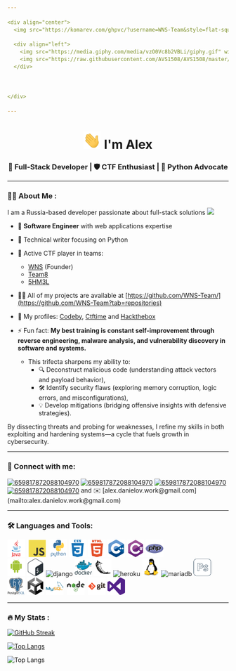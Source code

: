 ```yaml
---

<div align="center">
  <img src="https://komarev.com/ghpvc/?username=WNS-Team&style=flat-square&color=blue" alt=""/>
  
  <div align="left"> 
    <img src="https://media.giphy.com/media/vzO0Vc8b2VBLi/giphy.gif" width="400" height="300"/>
    <img src="https://raw.githubusercontent.com/AVS1508/AVS1508/master/assets/Night-Coding.gif" width="400" height="300"/> 
  </div>  
  

  
</div>

---
```


<h1 align="center">
 <img src="https://raw.githubusercontent.com/ABSphreak/ABSphreak/master/gifs/Hi.gif" width="40"> 
  I'm Alex
</h1>

<h3 align="center">🔧 Full-Stack Developer | 🛡️ CTF Enthusiast | 🐍 Python Advocate</h3>

---

### :man_technologist: About Me :
I am a Russia-based developer passionate about full-stack solutions <img src="https://media.giphy.com/media/WUlplcMpOCEmTGBtBW/giphy.gif" width="30"> 
* 💼 **Software Engineer** with web applications expertise  

* 📝 Technical writer focusing on Python 

* 🎯 Active CTF player in teams:  
  + [WNS](https://ctftime.org/team/165585/) (Founder)
  + [Team8](https://ctftime.org/team/11807/)
  + [5HM3L](https://ctftime.org/team/151934/)

* 👨‍💻 All of my projects are available at [https://github.com/WNS-Team/](https://github.com/WNS-Team?tab=repositories)

* 📝 My profiles: [Codeby](https://codeby.games/users/WNS), [Ctftime](https://ctftime.org/team/165585/) and [Hackthebox](https://app.hackthebox.com/profile/813050)

* ⚡ Fun fact: 
**My best training is constant self-improvement through reverse engineering, malware analysis, and vulnerability discovery in software and systems.**

  + This trifecta sharpens my ability to:
    - 🔍 Deconstruct malicious code (understanding attack vectors and payload behavior),
    - 🛠️ Identify security flaws (exploring memory corruption, logic errors, and misconfigurations),
    - 💡 Develop mitigations (bridging offensive insights with defensive strategies).

By dissecting threats and probing for weaknesses, I refine my skills in both exploiting and hardening systems—a cycle that fuels growth in cybersecurity.

---

<h3 align="left">🧾 Connect with me:</h3>
<p align="left">
  <a href="https://discord.gg/659817872088104970" target="blank"><img align="center" src="https://raw.githubusercontent.com/rahuldkjain/github-profile-readme-generator/master/src/images/icons/Social/discord.svg" alt="659817872088104970" height="30" width="40" /></a>
  <a href="https://wns-team.github.io/" target="blank"><img align="center" src="https://cdn.jsdelivr.net/npm/simple-icons@3.0.1/icons/icloud.svg" alt="659817872088104970" height="30" width="40" /></a>
  <a href="https://github.com/WNS-Team" target="blank"><img align="center" src="https://cdn.jsdelivr.net/npm/simple-icons@3.0.1/icons/github.svg" alt="659817872088104970" height="30" width="40" /></a>
  <a href="https://app.hackthebox.com/profile/813050" target="blank"><img align="center" src="https://static-00.iconduck.com/assets.00/hack-the-box-icon-512x512-pokr8xc5.png" alt="659817872088104970" height="35" width="35" /></a>
  and ✉️ [alex.danielov.work@gmail.com](mailto:alex.danielov.work@gmail.com)

</p>

<div id="header" align="right">
    
</div>


---


<h3 align="left">🛠 Languages and Tools:</h3>

<div align="left"> 
  <img src="https://github.com/devicons/devicon/blob/master/icons/java/java-original-wordmark.svg" title="Java" alt="Java" width="40" height="40"/>&nbsp;
  <img src="https://github.com/devicons/devicon/blob/master/icons/javascript/javascript-original.svg" title="JavaScript" alt="JavaScript" width="40" height="40"/>&nbsp;
  <img src="https://github.com/devicons/devicon/blob/master/icons/python/python-original-wordmark.svg" title="Python" **alt="Git" width="40" height="40"/>
  <img src="https://github.com/devicons/devicon/blob/master/icons/css3/css3-plain-wordmark.svg" title="CSS" **alt="Git" width="40" height="40"/>
  <img src="https://github.com/devicons/devicon/blob/master/icons/html5/html5-plain-wordmark.svg" title="Html" **alt="Git" width="40" height="40"/>
  <img src="https://raw.githubusercontent.com/devicons/devicon/master/icons/cplusplus/cplusplus-original.svg" title="C++" alt="cplusplus" width="40" height="40"/>
  <img src="https://raw.githubusercontent.com/devicons/devicon/master/icons/csharp/csharp-original.svg" title="C#" alt="csharp" width="40" height="40"/>
  <img src="https://raw.githubusercontent.com/devicons/devicon/master/icons/php/php-original.svg" title="Php" alt="php" width="40" height="40"/>  
</div>

<div>
  <img src="https://raw.githubusercontent.com/devicons/devicon/master/icons/android/android-original-wordmark.svg"  title="Android" alt="android" width="40" height="40"/>
  <img src="https://github.com/devicons/devicon/blob/master/icons/bash/bash-original.svg"  title="Bash" alt="bash" width="40" height="40"/>
 
  <img src="https://cdn.worldvectorlogo.com/logos/django.svg" title="Django" alt="django" width="40" height="40"/>
  <img src="https://raw.githubusercontent.com/devicons/devicon/master/icons/docker/docker-original-wordmark.svg" title="Docker" alt="docker" width="40" height="40"/>
  <img src="https://github.com/devicons/devicon/blob/master/icons/flask/flask-original.svg" title="Flask" alt="flask" width="40" height="40"/>
  <img src="https://www.vectorlogo.zone/logos/heroku/heroku-icon.svg" title="Heroku" alt="heroku" width="40" height="40"/>
  <img src="https://raw.githubusercontent.com/devicons/devicon/master/icons/linux/linux-original.svg" title="Linux" alt="linux" width="40" height="40"/>
  <img src="https://www.vectorlogo.zone/logos/mariadb/mariadb-icon.svg" title="Mariadb" alt="mariadb" width="40" height="40"/>
  <img src="https://raw.githubusercontent.com/devicons/devicon/master/icons/photoshop/photoshop-line.svg" title="Photoshop" alt="photoshop" width="40" height="40"/>
  <img src="https://raw.githubusercontent.com/devicons/devicon/master/icons/postgresql/postgresql-original-wordmark.svg" title="Postgresql" alt="postgresql" width="40" height="40"/>
  <img src="https://github.com/devicons/devicon/blob/master/icons/unity/unity-original.svg" title="Unity" alt="unity" width="40" height="40"/>  
  <img src="https://github.com/devicons/devicon/blob/master/icons/mysql/mysql-original-wordmark.svg" title="MySQL"  alt="MySQL" width="40" height="40"/>&nbsp;
  <img src="https://github.com/devicons/devicon/blob/master/icons/nodejs/nodejs-original-wordmark.svg" title="NodeJS" alt="NodeJS" width="40" height="40"/>&nbsp;
  <img src="https://github.com/devicons/devicon/blob/master/icons/git/git-original-wordmark.svg" title="Git" **alt="Git" width="40" height="40"/>
  <img src="https://github.com/devicons/devicon/blob/master/icons/visualstudio/visualstudio-plain.svg" title="Visual Studio" **alt="Git" width="40" height="40"/>     
</div>

---
 
### :fire: My Stats :
[![GitHub Streak](http://github-readme-streak-stats.herokuapp.com?user=WNS-Team&theme=dark&hide_border=true)](https://git.io/streak-stats)

[![Top Langs](https://github-readme-stats.vercel.app/api/top-langs/?username=WNS-Team&layout=compact&theme=vision-friendly-dark)](https://github.com/anuraghazra/github-readme-stats)

![Top Langs](https://github-readme-stats.vercel.app/api?username=wns-team&show_icons=true&locale=en)




